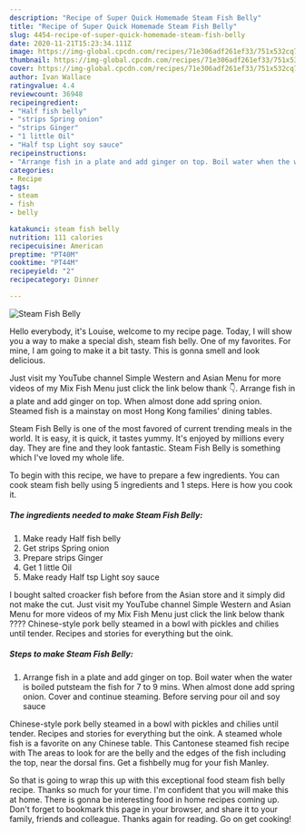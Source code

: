 ```yaml
---
description: "Recipe of Super Quick Homemade Steam Fish Belly"
title: "Recipe of Super Quick Homemade Steam Fish Belly"
slug: 4454-recipe-of-super-quick-homemade-steam-fish-belly
date: 2020-11-21T15:23:34.111Z
image: https://img-global.cpcdn.com/recipes/71e306adf261ef33/751x532cq70/steam-fish-belly-recipe-main-photo.jpg
thumbnail: https://img-global.cpcdn.com/recipes/71e306adf261ef33/751x532cq70/steam-fish-belly-recipe-main-photo.jpg
cover: https://img-global.cpcdn.com/recipes/71e306adf261ef33/751x532cq70/steam-fish-belly-recipe-main-photo.jpg
author: Ivan Wallace
ratingvalue: 4.4
reviewcount: 36948
recipeingredient:
- "Half fish belly"
- "strips Spring onion"
- "strips Ginger"
- "1 little Oil"
- "Half tsp Light soy sauce"
recipeinstructions:
- "Arrange fish in a plate and add ginger on top. Boil water when the water is boiled putsteam the fish for 7 to 9 mins. When almost done add spring onion. Cover and continue steaming. Before serving pour oil and soy sauce"
categories:
- Recipe
tags:
- steam
- fish
- belly

katakunci: steam fish belly 
nutrition: 111 calories
recipecuisine: American
preptime: "PT40M"
cooktime: "PT44M"
recipeyield: "2"
recipecategory: Dinner

---
```



![Steam Fish Belly](https://img-global.cpcdn.com/recipes/71e306adf261ef33/751x532cq70/steam-fish-belly-recipe-main-photo.jpg)

Hello everybody, it's Louise, welcome to my recipe page. Today, I will show you a way to make a special dish, steam fish belly. One of my favorites. For mine, I am going to make it a bit tasty. This is gonna smell and look delicious.

Just visit my YouTube channel Simple Western and Asian Menu for more videos of my Mix Fish Menu just click the link below thank 👇. Arrange fish in a plate and add ginger on top. When almost done add spring onion. Steamed fish is a mainstay on most Hong Kong families&#39; dining tables.

Steam Fish Belly is one of the most favored of current trending meals in the world. It is easy, it is quick, it tastes yummy. It's enjoyed by millions every day. They are fine and they look fantastic. Steam Fish Belly is something which I've loved my whole life.


To begin with this recipe, we have to prepare a few ingredients. You can cook steam fish belly using 5 ingredients and 1 steps. Here is how you cook it.

<!--inarticleads1-->

##### The ingredients needed to make Steam Fish Belly:

1. Make ready Half fish belly
1. Get strips Spring onion
1. Prepare strips Ginger
1. Get 1 little Oil
1. Make ready Half tsp Light soy sauce


I bought salted croacker fish before from the Asian store and it simply did not make the cut. Just visit my YouTube channel Simple Western and Asian Menu for more videos of my Mix Fish Menu just click the link below thank ???? Chinese-style pork belly steamed in a bowl with pickles and chilies until tender. Recipes and stories for everything but the oink. 

<!--inarticleads2-->

##### Steps to make Steam Fish Belly:

1. Arrange fish in a plate and add ginger on top. Boil water when the water is boiled putsteam the fish for 7 to 9 mins. When almost done add spring onion. Cover and continue steaming. Before serving pour oil and soy sauce


Chinese-style pork belly steamed in a bowl with pickles and chilies until tender. Recipes and stories for everything but the oink. A steamed whole fish is a favorite on any Chinese table. This Cantonese steamed fish recipe with The areas to look for are the belly and the edges of the fish including the top, near the dorsal fins. Get a fishbelly mug for your fish Manley. 

So that is going to wrap this up with this exceptional food steam fish belly recipe. Thanks so much for your time. I'm confident that you will make this at home. There is gonna be interesting food in home recipes coming up. Don't forget to bookmark this page in your browser, and share it to your family, friends and colleague. Thanks again for reading. Go on get cooking!
